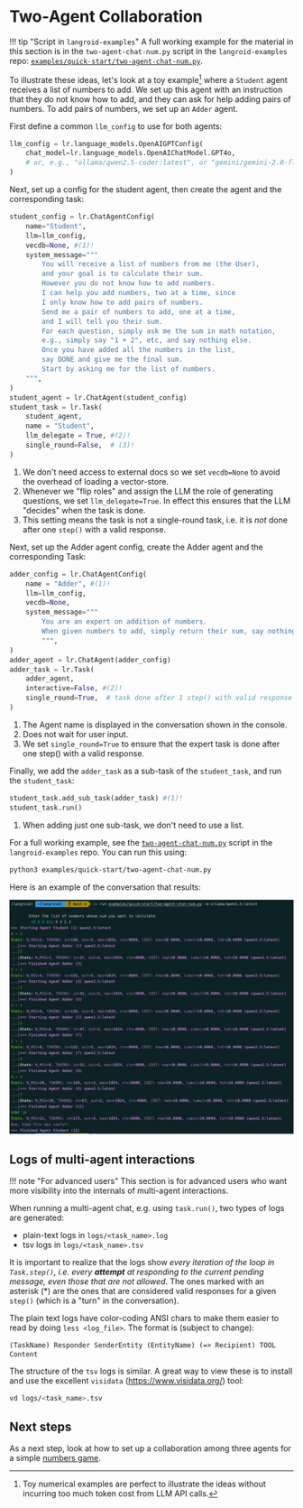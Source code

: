 # Two-Agent Collaboration

!!! tip "Script in `langroid-examples`"
    A full working example for the material in this section is
    in the `two-agent-chat-num.py` script in the `langroid-examples` repo:
    [`examples/quick-start/two-agent-chat-num.py`](https://github.com/langroid/langroid-examples/tree/main/examples/quick-start/two-agent-chat-num.py).


To illustrate these ideas, let's look at a toy example[^1] where 
a `Student` agent receives a list of numbers to add.
We set up this agent with an instruction that they do not know how to add,
and they can ask for help adding pairs of numbers.
To add pairs of numbers, we set up an `Adder` agent.

[^1]: Toy numerical examples are perfect to illustrate the ideas without
      incurring too much token cost from LLM API calls.

First define a common `llm_config` to use for both agents:
```python
llm_config = lr.language_models.OpenAIGPTConfig(
    chat_model=lr.language_models.OpenAIChatModel.GPT4o,
    # or, e.g., "ollama/qwen2.5-coder:latest", or "gemini/gemini-2.0-flash-exp"
)
```


Next, set up a config for the student agent, then create the agent
and the corresponding task:

```py
student_config = lr.ChatAgentConfig(
    name="Student",
    llm=llm_config,
    vecdb=None, #(1)!
    system_message="""
        You will receive a list of numbers from me (the User),
        and your goal is to calculate their sum.
        However you do not know how to add numbers.
        I can help you add numbers, two at a time, since
        I only know how to add pairs of numbers.
        Send me a pair of numbers to add, one at a time, 
        and I will tell you their sum.
        For each question, simply ask me the sum in math notation, 
        e.g., simply say "1 + 2", etc, and say nothing else.
        Once you have added all the numbers in the list, 
        say DONE and give me the final sum. 
        Start by asking me for the list of numbers.
    """,    
)
student_agent = lr.ChatAgent(student_config)
student_task = lr.Task(
    student_agent,
    name = "Student",
    llm_delegate = True, #(2)!
    single_round=False,  # (3)! 
)
```

1. We don't need access to external docs so we set `vecdb=None` to avoid 
   the overhead of loading a vector-store.
2. Whenever we "flip roles" and assign the LLM the role of generating questions, 
   we set `llm_delegate=True`. In effect this ensures that the LLM "decides" when
   the task is done.
3. This setting means the task is not a single-round task, i.e. it is _not_ done
   after one `step()` with a valid response.

Next, set up the Adder agent config, create the Adder agent
and the corresponding Task:

```py
adder_config = lr.ChatAgentConfig(
    name = "Adder", #(1)!
    llm=llm_config,
    vecdb=None,
    system_message="""
        You are an expert on addition of numbers. 
        When given numbers to add, simply return their sum, say nothing else
        """,     
)
adder_agent = lr.ChatAgent(adder_config)
adder_task = lr.Task(
    adder_agent,
    interactive=False, #(2)!
    single_round=True,  # task done after 1 step() with valid response (3)!
)
```
1. The Agent name is displayed in the conversation shown in the console.
2. Does not wait for user input.
3. We set `single_round=True` to ensure that the expert task is done after 
   one step() with a valid response. 

Finally, we add the `adder_task` as a sub-task of the `student_task`, 
and run the `student_task`:

```py
student_task.add_sub_task(adder_task) #(1)!
student_task.run()
```

1. When adding just one sub-task, we don't need to use a list.


For a full working example, see the 
[`two-agent-chat-num.py`](https://github.com/langroid/langroid-examples/blob/main/examples/quick-start/two-agent-chat-num.py)
script in the `langroid-examples` repo. You can run this using:
```bash
python3 examples/quick-start/two-agent-chat-num.py
```

Here is an example of the conversation that results:

![two-agent-num.png](two-agent-num.png)

## Logs of multi-agent interactions

!!! note "For advanced users"
    This section is for advanced users who want more visibility into the
    internals of multi-agent interactions.

When running a multi-agent chat, e.g. using `task.run()`, two types of logs
are generated:
- plain-text logs in `logs/<task_name>.log`
- tsv logs in `logs/<task_name>.tsv`

It is important to realize that the logs show _every iteration 
of the loop in `Task.step()`, i.e. every **attempt** at
responding to the current pending message, even those that are not allowed_.
The ones marked with an asterisk (*) are the ones that are considered valid
responses for a given `step()` (which is a "turn" in the conversation).

The plain text logs have color-coding ANSI chars to make them easier to read
by doing `less <log_file>`. The format is (subject to change):
```
(TaskName) Responder SenderEntity (EntityName) (=> Recipient) TOOL Content
```

The structure of the `tsv` logs is similar. A great way to view these is to
install and use the excellent `visidata` (https://www.visidata.org/) tool:
```bash
vd logs/<task_name>.tsv
```

## Next steps
As a next step, look at how to set up a collaboration among three agents
for a simple [numbers game](three-agent-chat-num.md).






